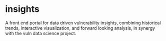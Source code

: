 # insights
A front end portal for data driven vulnerability insights, combining historical trends, interactive visualization, and forward looking analysis, in synergy with the vuln data science project.
